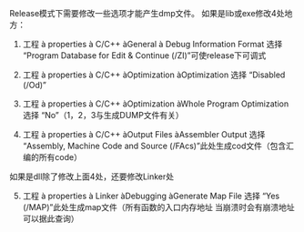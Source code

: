 Release模式下需要修改一些选项才能产生dmp文件。
如果是lib或exe修改4处地方：

1. 工程 à properties à C/C++ àGeneral à Debug Information Format       选择 “Program Database for Edit & Continue (/ZI)”可使release下可调式

2. 工程 à properties à C/C++ àOptimization àOptimization                选择 “Disabled (/Od)”

3. 工程 à properties à C/C++ àOptimization àWhole Program Optimization 选择 “No”（1，2，3与生成DUMP文件有关）

4. 工程 à properties à C/C++ àOutput Files àAssembler Output            选择 “Assembly, Machine Code and Source (/FAcs)”此处生成cod文件（包含汇编的所有code）

如果是dll除了修改上面4处，还要修改Linker处

5. 工程 à properties à Linker àDebugging àGenerate Map File            选择 “Yes (/MAP)”此处生成map文件（所有函数的入口内存地址 当崩溃时会有崩溃地址可以据此查询）


